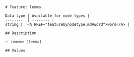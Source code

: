 <pre><code># Feature: lemma

Data type | Available for node types |
--------  | -------- |
string |  &lt;A HREF="featurebynodetype.md#word"&gt;word&lt;/A&gt; |

## Description

✅ Lexeme (lemma)

## Values
</code></pre>
